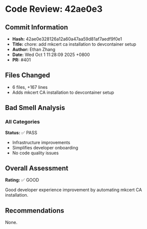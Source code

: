 # Code Review: 42ae0e3

## Commit Information
- **Hash:** 42ae0e328126a12a60a47aa59d81af7aedf9f0e1
- **Title:** chore: add mkcert ca installation to devcontainer setup
- **Author:** Ethan Zhang
- **Date:** Wed Oct 1 11:28:09 2025 +0800
- **PR:** #401

## Files Changed
- 6 files, +167 lines
- Adds mkcert CA installation to devcontainer setup

## Bad Smell Analysis

### All Categories
**Status:** ✅ PASS
- Infrastructure improvements
- Simplifies developer onboarding
- No code quality issues

## Overall Assessment
**Rating:** ✅ GOOD

Good developer experience improvement by automating mkcert CA installation.

## Recommendations
None.
